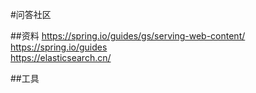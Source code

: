 #问答社区

##资料
https://spring.io/guides/gs/serving-web-content/<br>
https://spring.io/guides<br>
https://elasticsearch.cn/<br>


##工具
